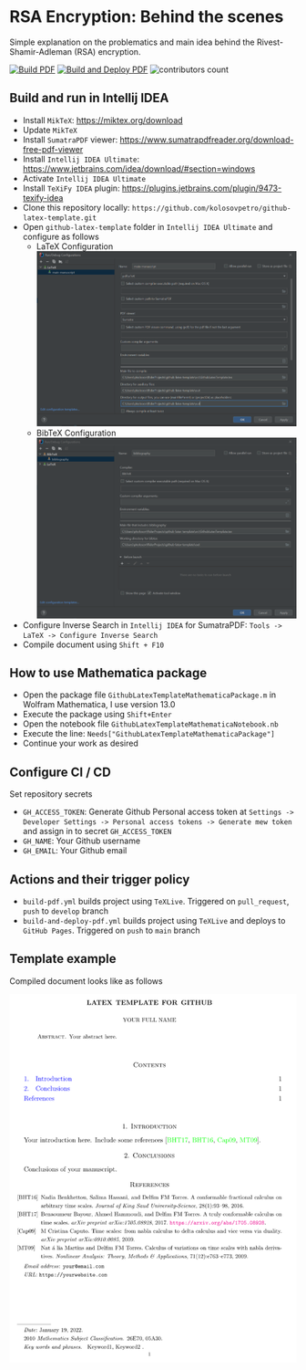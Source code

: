 # RSA Encryption: Behind the scenes

Simple explanation on the problematics and main idea behind the Rivest-Shamir-Adleman (RSA) encryption.

[![Build PDF](https://github.com/kolosovpetro/RSAEncryptionExplained/actions/workflows/build-pdf.yml/badge.svg)](https://github.com/kolosovpetro/RSAEncryptionExplained/actions/workflows/build.yml/badge.svg)
[![Build and Deploy PDF](https://github.com/kolosovpetro/RSAEncryptionExplained/actions/workflows/build-and-deploy-pdf.yml/badge.svg)](https://github.com/kolosovpetro/RSAEncryptionExplained/actions/workflows/build-and-deploy.yml/badge.svg)
![contributors count](https://img.shields.io/github/contributors/kolosovpetro/RSAEncryptionExplained)

## Build and run in Intellij IDEA

- Install `MikTeX`: https://miktex.org/download
- Update `MikTeX`
- Install `SumatraPDF` viewer: https://www.sumatrapdfreader.org/download-free-pdf-viewer
- Install `Intellij IDEA Ultimate`: https://www.jetbrains.com/idea/download/#section=windows
- Activate `Intellij IDEA Ultimate`
- Install `TeXiFy IDEA` plugin: https://plugins.jetbrains.com/plugin/9473-texify-idea
- Clone this repository locally: `https://github.com/kolosovpetro/github-latex-template.git`
- Open `github-latex-template` folder in `Intellij IDEA Ultimate` and configure as follows
    - LaTeX Configuration
      ![LaTeX Configuration](img/latex_configuration.PNG?raw=true "LaTeX Configuration")
    - BibTeX Configuration
      ![BibTeX Configuration](img/bibtex_configuration.PNG?raw=true "BibTeX Configuration")
- Configure Inverse Search in `Intellij IDEA` for SumatraPDF: `Tools -> LaTeX -> Configure Inverse Search`
- Compile document using `Shift + F10`

## How to use Mathematica package

- Open the package file `GithubLatexTemplateMathematicaPackage.m` in Wolfram Mathematica, I use version 13.0
- Execute the package using `Shift+Enter`
- Open the notebook file `GithubLatexTemplateMathematicaNotebook.nb`
- Execute the line: `Needs["GithubLatexTemplateMathematicaPackage"]`
- Continue your work as desired

## Configure CI / CD

Set repository secrets

- `GH_ACCESS_TOKEN`: Generate Github Personal access token at
  `Settings -> Developer Settings -> Personal access tokens -> Generate mew token` and assign in to
  secret `GH_ACCESS_TOKEN`
- `GH_NAME`: Your Github username
- `GH_EMAIL`: Your Github email

## Actions and their trigger policy

- `build-pdf.yml` builds project using `TeXLive`. Triggered on `pull_request`, `push` to `develop` branch
- `build-and-deploy-pdf.yml` builds project using `TeXLive` and deploys to `GitHub Pages`. Triggered on `push` to `main`
  branch

## Template example

Compiled document looks like as follows

<p align="center">
  <img src="img/template_example.PNG" alt="template_example"/>
</p>
